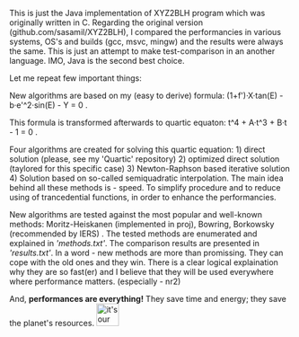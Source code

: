 
This is just the Java implementation of XYZ2BLH program which was originally written in C. Regarding the original version (github.com/sasamil/XYZ2BLH), I compared the performancies in various systems, OS's and builds (gcc, msvc, mingw) and the results were always the same. This is just an attempt to make test-comparison in an another language. IMO, Java is the second best choice.

Let me repeat few important things:

New algorithms are based on my (easy to derive) formula: (1+f')·X·tan(E) - b·e'^2·sin(E) - Y = 0 . 

This formula is transformed afterwards to quartic equaton: t^4 + A·t^3 + B·t - 1 = 0 .

Four algorithms are created for solving this quartic equation: 1) direct solution (please, see my 'Quartic' repository) 2) optimized direct solution (taylored for this specific case) 3) Newton-Raphson based iterative solution 4) Solution based on so-called semiquadratic interpolation. The main idea behind all these methods is - speed. To simplify procedure and to reduce using of trancedential functions, in order to enhance the performancies.

New algorithms are tested against the most popular and well-known methods: Moritz-Heiskanen (implemented in proj), Bowring, Borkowsky (recommended by IERS) <!--img src="http://forum.srpskinacionalisti.com/images/smilies/eusa_naughty.gif" alt="not recommended" height="16" width="20"-->. The tested methods are enumerated and explained in <i>'methods.txt'</i>. The comparison results are presented in <i>'results.txt'</i>. In a word - new methods are more than  promissing. They can cope with the old ones and they win. There is a clear logical explaination why they are so fast(er) and I believe that they will be used everywhere where performance matters. (especially - nr2) 

And, <strong>performances are everything!</strong> They save time and energy; they save the planet's resources. <img src="https://encrypted-tbn2.gstatic.com/images?q=tbn:ANd9GcQO6YPxiFiU933Zvsw6Ihd-jSC1NZMYghcNbxA1G-npmkx0G1nXPQ" alt="it's our home" height="40" width="40">
